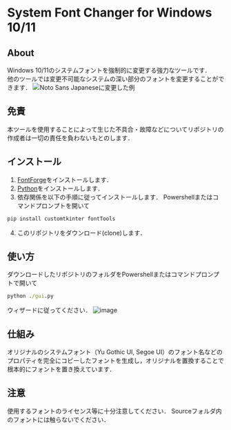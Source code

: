 # System Font Changer for Windows 10/11
## About
Windows 10/11のシステムフォントを強制的に変更する強力なツールです．  
他のツールでは変更不可能なシステムの深い部分のフォントを変更することができます．
![Noto Sans Japaneseに変更した例](https://github.com/hirobon1690/System-Font-Changer-for-Windows10-11/assets/58695125/6d1b0c0c-b1e5-4583-a868-89dc772aecb2)


## 免責
本ツールを使用することによって生じた不具合・故障などについてリポジトリの作成者は一切の責任を負わないもとのします．

## インストール
1. [FontForge](https://fontforge.org/en-US/)をインストールします．
2. [Python](https://www.python.org/)をインストールします．
3. 依存関係を以下の手順に従ってインストールします．
Powershellまたはコマンドプロンプトを開いて
```cmd
pip install customtkinter fontTools
```
4. このリポジトリをダウンロード(clone)します．

## 使い方
ダウンロードしたリポジトリのフォルダをPowershellまたはコマンドプロンプトで開いて
```cmd
python ./gui.py
```
ウィザードに従ってください．
![image](https://github.com/hirobon1690/System-Font-Changer-for-Windows10-11/assets/58695125/cbe34af7-1cc8-474b-a873-4663e8cf599f)


## 仕組み
オリジナルのシステムフォント（Yu Gothic UI, Segoe UI）のフォント名などのプロパティを完全にコピーしたフォントを生成し，オリジナルを置換することで根本的にフォントを置き換えています．

## 注意
使用するフォントのライセンス等に十分注意してください．
Sourceフォルダ内のフォントには触らないでください．
